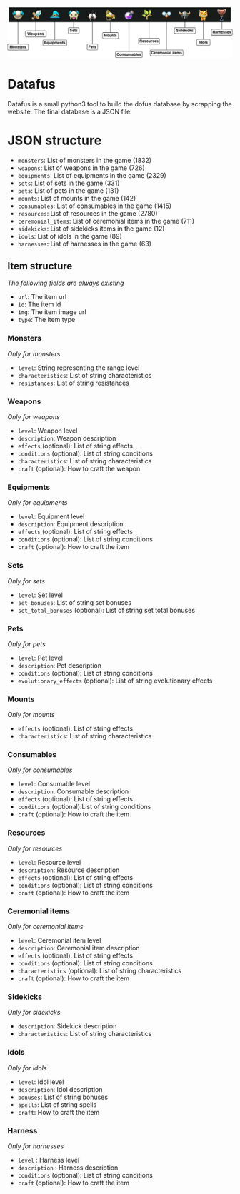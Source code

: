 <img src="https://github.com/LucBerge/Datafus/raw/master/images/banner_tags.png" />

# Datafus

Datafus is a small python3 tool to build the dofus database by scrapping the website. The final database is a JSON file.

# JSON structure

- `monsters`: List of monsters in the game (1832)
- `weapons`: List of weapons in the game (726)
- `equipments`: List of equipments in the game (2329)
- `sets`: List of sets in the game (331)
- `pets`: List of pets in the game (131)
- `mounts`: List of mounts in the game (142)
- `consumables`: List of consumables in the game (1415)
- `resources`: List of resources in the game (2780)
- `ceremonial_items`: List of ceremonial items in the game (711)
- `sidekicks`: List of sidekicks items in the game (12)
- `idols`: List of idols in the game (89)
- `harnesses`: List of harnesses in the game (63)

## Item structure
_The following fields are always existing_

- `url`: The item url
- `id`: The item id
- `img`: The item image url
- `type`: The item type

### Monsters
_Only for monsters_

- `level`: String representing the range level 
- `characteristics`: List of string characteristics
- `resistances`: List of string resistances

### Weapons
_Only for weapons_

- `level`: Weapon level
- `description`: Weapon description
- `effects` (optional): List of string effects
- `conditions` (optional): List of string conditions
- `characteristics`: List of string characteristics
- `craft` (optional): How to craft the weapon

### Equipments
_Only for equipments_

- `level`: Equipment level
- `description`: Equipment description
- `effects` (optional): List of string effects
- `conditions` (optional): List of string conditions
- `craft` (optional): How to craft the item

### Sets
_Only for sets_

- `level`: Set level
- `set_bonuses`: List of string set bonuses
- `set_total_bonuses` (optional): List of string set total bonuses

### Pets
_Only for pets_

- `level`: Pet level
- `description`: Pet description
- `conditions` (optional): List of string conditions
- `evolutionary_effects` (optional): List of string evolutionary effects

### Mounts
_Only for mounts_

- `effects` (optional): List of string effects
- `characteristics`: List of string characteristics

### Consumables
_Only for consumables_

- `level`: Consumable level
- `description`: Consumable description
- `effects` (optional): List of string effects
- `conditions` (optional):List of string conditions
- `craft` (optional): How to craft the item

### Resources
_Only for resources_

- `level`: Resource level
- `description`: Resource description
- `effects` (optional): List of string effects
- `conditions` (optional): List of string conditions
- `craft` (optional): How to craft the item

### Ceremonial items
_Only for ceremonial items_

- `level`: Ceremonial item level
- `description`: Ceremonial item description
- `effects` (optional): List of string effects
- `conditions` (optional): List of string conditions
- `characteristics` (optional): List of string characteristics
- `craft` (optional): How to craft the item

### Sidekicks
_Only for sidekicks_

- `description`: Sidekick description
- `characteristics`: List of string characteristics

### Idols
_Only for idols_

- `level`: Idol level
- `description`: Idol description
- `bonuses`: List of string bonuses
- `spells`: List of string spells
- `craft`: How to craft the item

### Harness
_Only for harnesses_

- `level` : Harness level
- `description` : Harness description
- `conditions` (optional): List of string conditions
- `craft` (optional): How to craft the item



